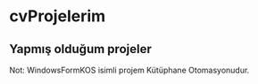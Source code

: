 # cvProjelerim
## Yapmış olduğum projeler  </br>
Not: WindowsFormKOS isimli projem Kütüphane Otomasyonudur. 
